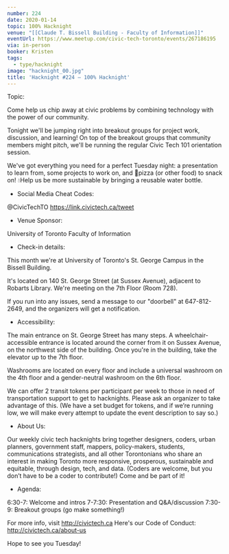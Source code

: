 ```yaml
---
number: 224
date: 2020-01-14
topic: 100% Hacknight
venue: "[[Claude T. Bissell Building - Faculty of Information]]"
eventUrl: https://www.meetup.com/civic-tech-toronto/events/267186195
via: in-person
booker: Kristen
tags:
  - type/hacknight
image: "hacknight_00.jpg"
title: 'Hacknight #224 – 100% Hacknight'
---
```


Topic:

Come help us chip away at civic problems by combining technology with the power of our community.

Tonight we'll be jumping right into breakout groups for project work, discussion, and learning! On top of the breakout groups that community members might pitch, we'll be running the regular Civic Tech 101 orientation session.

We've got everything you need for a perfect Tuesday night: a presentation to learn from, some projects to work on, and 🍕pizza (or other food) to snack on! 💧Help us be more sustainable by bringing a reusable water bottle.

+ Social Media Cheat Codes:

@CivicTechTO
https://link.civictech.ca/tweet

+ Venue Sponsor:

University of Toronto Faculty of Information

+ Check-in details:

This month we're at University of Toronto's St. George Campus in the Bissell Building.

It's located on 140 St. George Street (at Sussex Avenue), adjacent to Robarts Library. We're meeting on the 7th Floor (Room 728).

If you run into any issues, send a message to our "doorbell" at 647-812-2649, and the organizers will get a notification.

+ Accessibility:

The main entrance on St. George Street has many steps. A wheelchair-accessible entrance is located around the corner from it on Sussex Avenue, on the northwest side of the building. Once you're in the building, take the elevator up to the 7th floor.

Washrooms are located on every floor and include a universal washroom on the 4th floor and a gender-neutral washroom on the 6th floor.

We can offer 2 transit tokens per participant per week to those in need of transportation support to get to hacknights. Please ask an organizer to take advantage of this. (We have a set budget for tokens, and if we’re running low, we will make every attempt to update the event description to say so.)

+ About Us:

Our weekly civic tech hacknights bring together designers, coders, urban planners, government staff, mappers, policy-makers, students, communications strategists, and all other Torontonians who share an interest in making Toronto more responsive, prosperous, sustainable and equitable, through design, tech, and data. (Coders are welcome, but you don’t have to be a coder to contribute!) Come and be part of it!

+ Agenda:

6:30-7: Welcome and intros
7-7:30: Presentation and Q&A/discussion
7:30-9: Breakout groups (go make something!)

For more info, visit http://civictech.ca
Here's our Code of Conduct: http://civictech.ca/about-us

Hope to see you Tuesday!